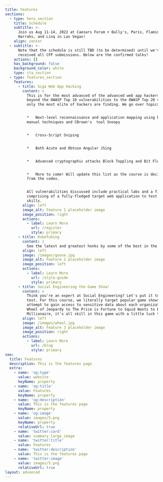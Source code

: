 ```yaml
---
title: Features
sections:
  - type: hero_section
    title: Schedule
    subtitle: >-
      Join us Aug 11-14, 2022 at Caesars Forum + Bally's, Paris, Flamingo,
      Harrahs, and Linq in Las Vegas!
    align: center
  - subtitle: >-
      Note that the schedule is still TBD (to be determined) until we've
      received all CFP submissions. Below are the confirmed talks!
    actions: []
    has_background: false
    background_color: white
    type: cta_section
  - type: features_section
    features:
      - title: Giga Web App Hacking
        content: >
          This is for the most advanced of the advanced web app hackers. Go
          beyond the OWASP Top 10 vulnerabilities to the OWASP Top 20 vulns that
          only the most elite of hackers are finding. We go over topics like:


          *   Next-level reconnaissance and application mapping using both
          manual techniques and CBrown's  tool Snoopy


          *   Cross-Script Sniping


          *   Both Acute and Obtuse Angular JSing


          *   Advanced cryptographic attacks Block Toppling and Bit Flopping


          *   More to come! Will update this list as the course is deciphered
          from the codex.


          All vulnerabilities discussed include practical labs and a final exam
          comprising of a fully-fledged target web application to test your
          skills.
        align: left
        image_alt: Feature 1 placeholder image
        image_position: right
        actions:
          - label: Learn More
            url: /register
            style: primary
      - title: KubeTubing
        content: |
          See the latest and greatest honks by some of the best in the industry.
        align: left
        image: /images/goose.jpg
        image_alt: Feature 2 placeholder image
        image_position: left
        actions:
          - label: Learn More
            url: /style-guide
            style: primary
      - title: Social Engineering the Game Show!
        content: >
          Think you're an expert at Social Engineering? Let's put it to the
          test. For this course, we literally target popular game shows and
          attempt to gain access to sensitive data about each organization. From
          Wheel of Jeopardy to The Price is Fortune to Squid Wants to Be a
          Millionaire, it's all skill in this game with a little luck to boot.
        align: left
        image: /images/wheel.jpg
        image_alt: Feature 3 placeholder image
        image_position: right
        actions:
          - label: Learn More
            url: /blog
            style: primary
seo:
  title: Features
  description: This is the features page
  extra:
    - name: 'og:type'
      value: website
      keyName: property
    - name: 'og:title'
      value: Features
      keyName: property
    - name: 'og:description'
      value: This is the features page
      keyName: property
    - name: 'og:image'
      value: images/5.png
      keyName: property
      relativeUrl: true
    - name: 'twitter:card'
      value: summary_large_image
    - name: 'twitter:title'
      value: Features
    - name: 'twitter:description'
      value: This is the features page
    - name: 'twitter:image'
      value: images/5.png
      relativeUrl: true
layout: advanced
---
```

